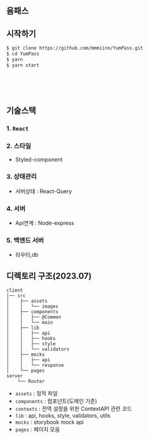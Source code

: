 ## 윰패스

## 시작하기

```bash
$ git clone https://github.com/mmmiinn/YumPass.git
$ cd YumPass
$ yarn
$ yarn start
```

<br/><br/><br/>

## 기술스택

### 1. `React`

### 2. 스타일

- Styled-component

### 3. 상태관리

- 서버상태 : React-Query

### 4. 서버

- Api연계 : Node-express

### 5. 백엔드 서버

- 라우터,db

## 디렉토리 구조(2023.07)

```
client
│── src
│    ├── assets
│    │   └── images
│    ├── components
│    │   ├── @Common
│    │   └── main
│    ├── lib
│    │   ├── api
│    │   ├── hooks
│    │   ├── style
│    │   └── validators
│    ├── mocks
│    │   ├── api
│    │   └── response
│    └── pages
server
    └── Router

```

- `assets` : 정적 파일
- `components` : 컴포넌트(도메인 기준)
- `contexts` : 전역 설정을 위한 ContextAPI 관련 코드
- `lib` : api, hooks, style, validators, utils
- `mocks` : storybook mock api
- `pages` : 페이지 모음
